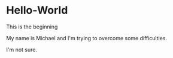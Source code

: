 Hello-World
===========

This is the beginning

My name is Michael and I'm trying to overcome some difficulties.

I'm not sure.
